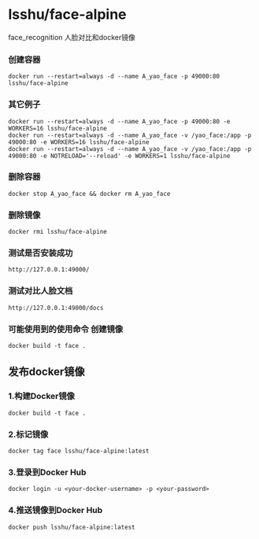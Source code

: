 # lsshu/face-alpine
face_recognition 人脸对比和docker镜像

### 创建容器
```shell
docker run --restart=always -d --name A_yao_face -p 49000:80 lsshu/face-alpine
```

### 其它例子
```shell
docker run --restart=always -d --name A_yao_face -p 49000:80 -e WORKERS=16 lsshu/face-alpine
docker run --restart=always -d --name A_yao_face -v /yao_face:/app -p 49000:80 -e WORKERS=16 lsshu/face-alpine
docker run --restart=always -d --name A_yao_face -v /yao_face:/app -p 49000:80 -e NOTRELOAD='--reload' -e WORKERS=1 lsshu/face-alpine
```

### 删除容器
```shell
docker stop A_yao_face && docker rm A_yao_face
```

### 删除镜像
```shell
docker rmi lsshu/face-alpine
```

### 测试是否安装成功
```http request
http://127.0.0.1:49000/
```

### 测试对比人脸文档
```http request
http://127.0.0.1:49000/docs
```

### 可能使用到的使用命令 创建镜像
```shell
docker build -t face .
```

## 发布docker镜像
### 1.构建Docker镜像
```shell
docker build -t face .
```

### 2.标记镜像
```shell
docker tag face lsshu/face-alpine:latest
```

### 3.登录到Docker Hub
```shell
docker login -u <your-docker-username> -p <your-password>
```

### 4.推送镜像到Docker Hub
```shell
docker push lsshu/face-alpine:latest
```